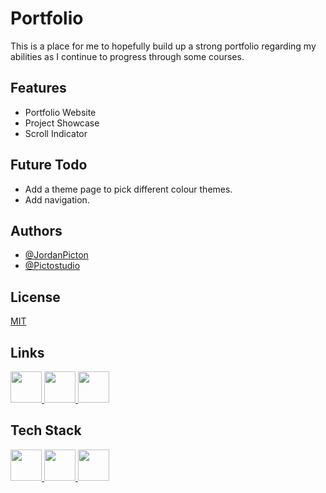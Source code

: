 # Portfolio
This is a place for me to hopefully build up a strong portfolio regarding my abilities as I continue to progress through some courses.

## Features
  - Portfolio Website
  - Project Showcase
  - Scroll Indicator

## Future Todo
 - Add a theme page to pick different colour themes.
 - Add navigation.

## Authors
- [@JordanPicton](https://github.com/JordanPicton)
- [@Pictostudio](https://github.com/Pictostudio)

## License
[MIT](https://choosealicense.com/licenses/mit/)

## Links
  <a href="https://jordanpicton.xyz">
    <img id="personal-website" alt="" width="50" src="https://www.svgrepo.com/show/447845/website-click.svg"/>
  </a>
  <a href="https://github.com/JordanPicton">
    <img id="github" alt="" width="50" src="https://www.svgrepo.com/show/512317/github-142.svg"/>
  </a>
  <a href="https://paypal.me/pictostudio?country.x=GB&locale.x=en_GB">
    <img id="paypal-me" alt="" width="50" src="https://www.svgrepo.com/show/394337/paypal-p.svg"/>
  </a>

## Tech Stack
<div>
<a href="https://developer.mozilla.org/en-US/docs/Glossary/HTML5">
  <img style="width:50px;" src="https://static-00.iconduck.com/assets.00/html-icon-1451x2048-69sehqrp.png"/>
</a>
<a href="https://developer.mozilla.org/en-US/docs/Web/CSS">
  <img style="width:50px;" src="https://upload.wikimedia.org/wikipedia/commons/thumb/d/d5/CSS3_logo_and_wordmark.svg/1200px-CSS3_logo_and_wordmark.svg.png"/>
</a>
<a href="https://developer.mozilla.org/en-US/docs/Web/CSS">
  <img style="width:50px;" src="https://upload.wikimedia.org/wikipedia/commons/d/d4/Javascript-shield.svg"/>
</a>
</div>